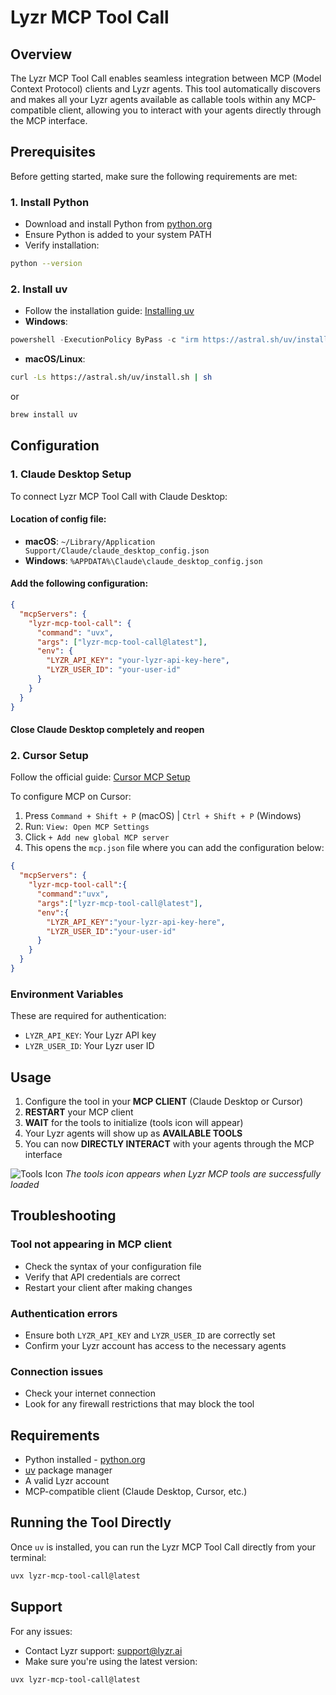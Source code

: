 # Lyzr MCP Tool Call

## Overview

The Lyzr MCP Tool Call enables seamless integration between MCP (Model Context Protocol) clients and Lyzr agents. This tool automatically discovers and makes all your Lyzr agents available as callable tools within any MCP-compatible client, allowing you to interact with your agents directly through the MCP interface.

## Prerequisites

Before getting started, make sure the following requirements are met:

### 1. Install Python

* Download and install Python from [python.org](https://www.python.org/downloads/)
* Ensure Python is added to your system PATH
* Verify installation:

```bash
python --version
```

### 2. Install uv

* Follow the installation guide: [Installing uv](https://docs.astral.sh/uv/getting-started/installation/#installation-methods)
* **Windows**:

```powershell
powershell -ExecutionPolicy ByPass -c "irm https://astral.sh/uv/install.ps1 | iex"
```

* **macOS/Linux**:

```bash
curl -Ls https://astral.sh/uv/install.sh | sh
```

or

```bash
brew install uv
```

## Configuration

### 1. Claude Desktop Setup

To connect Lyzr MCP Tool Call with Claude Desktop:

#### Location of config file:

* **macOS**: `~/Library/Application Support/Claude/claude_desktop_config.json`
* **Windows**: `%APPDATA%\Claude\claude_desktop_config.json`

#### Add the following configuration:

```json
{
  "mcpServers": {
    "lyzr-mcp-tool-call": {
      "command": "uvx",
      "args": ["lyzr-mcp-tool-call@latest"],
      "env": {
        "LYZR_API_KEY": "your-lyzr-api-key-here",
        "LYZR_USER_ID": "your-user-id"
      }
    }
  }
}
```

#### Close Claude Desktop completely and reopen

### 2. Cursor Setup

Follow the official guide: [Cursor MCP Setup](https://docs.cursor.com/context/model-context-protocol)

To configure MCP on Cursor:

1. Press `Command + Shift + P` (macOS) | `Ctrl + Shift + P` (Windows) 
2. Run: `View: Open MCP Settings`
3. Click `+ Add new global MCP server`
4. This opens the `mcp.json` file where you can add the configuration below:

```json
{
  "mcpServers": {
    "lyzr-mcp-tool-call":{
      "command":"uvx",
      "args":["lyzr-mcp-tool-call@latest"],
      "env":{
        "LYZR_API_KEY":"your-lyzr-api-key-here",
        "LYZR_USER_ID":"your-user-id"
      }
    }
  }
}
```

### Environment Variables

These are required for authentication:

* `LYZR_API_KEY`: Your Lyzr API key
* `LYZR_USER_ID`: Your Lyzr user ID

## Usage

1. Configure the tool in your **MCP CLIENT** (Claude Desktop or Cursor)
2. **RESTART** your MCP client
3. **WAIT** for the tools to initialize (tools icon will appear)
4. Your Lyzr agents will show up as **AVAILABLE TOOLS**
5. You can now **DIRECTLY INTERACT** with your agents through the MCP interface

![Tools Icon](tools_icon.png)
*The tools icon appears when Lyzr MCP tools are successfully loaded*

## Troubleshooting

### Tool not appearing in MCP client

* Check the syntax of your configuration file
* Verify that API credentials are correct
* Restart your client after making changes

### Authentication errors

* Ensure both `LYZR_API_KEY` and `LYZR_USER_ID` are correctly set
* Confirm your Lyzr account has access to the necessary agents

### Connection issues

* Check your internet connection
* Look for any firewall restrictions that may block the tool

## Requirements

* Python installed - [python.org](https://www.python.org/downloads/)
* [uv](https://docs.astral.sh/uv/) package manager
* A valid Lyzr account
* MCP-compatible client (Claude Desktop, Cursor, etc.)

## Running the Tool Directly

Once `uv` is installed, you can run the Lyzr MCP Tool Call directly from your terminal:

```bash
uvx lyzr-mcp-tool-call@latest
```

## Support

For any issues:

* Contact Lyzr support: [support@lyzr.ai](mailto:support@lyzr.ai)
* Make sure you're using the latest version:

```bash
uvx lyzr-mcp-tool-call@latest
```
